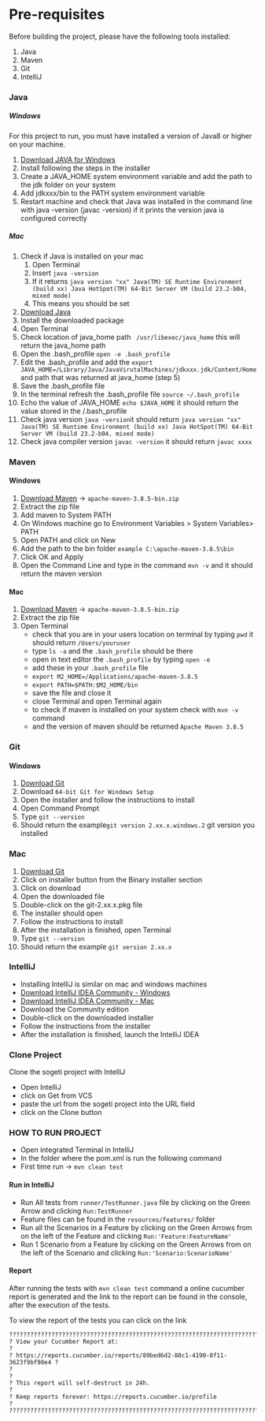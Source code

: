 # Pre-requisites
Before building the project, please have the following tools installed:
1. Java
2. Maven
3. Git
4. IntelliJ


### Java
##### Windows
For this project to run, you must have installed a version of Java8 or higher on your machine.

1. [Download JAVA for Windows](https://www.oracle.com/java/technologies/downloads/#java8-windows)
2. Install following the steps in the installer
3. Create a JAVA_HOME system environment variable and add the path to the jdk folder on your system
4. Add jdkxxx/bin to the PATH system environment variable
5. Restart machine and check that Java was installed in the command line with java -version (javac -version) if it prints the version java is configured correctly

##### Mac
1. Check if Java is installed on your mac 
   1. Open Terminal
   2. Insert ```java -version```
   3. If it returns ```java version "xx"
      Java(TM) SE Runtime Environment (build xx)
      Java HotSpot(TM) 64-Bit Server VM (build 23.2-b04, mixed mode)```
   4. This means you should be set
2. [Download Java](https://www.oracle.com/java/technologies/downloads/#java8-mac)
3. Install the downloaded package
4. Open Terminal
5. Check location of java_home path ``` /usr/libexec/java_home``` this will return the java_home path
6. Open the .bash_profile ```open -e .bash_profile```
7. Edit the .bash_profile and add the ```export JAVA_HOME=/Library/Java/JavaVirutalMachines/jdkxxx.jdk/Content/Home``` and path that was returned at java_home (step 5)
8. Save the .bash_profile file
9. In the terminal refresh the .bash_profile file ```source ~/.bash_profile```
10. Echo the value of JAVA_HOME ```echo $JAVA_HOME``` it should return the value stored in the /.bash_profile
11. Check java version ```java -version```it should return ```java version "xx"
    Java(TM) SE Runtime Environment (build xx)
    Java HotSpot(TM) 64-Bit Server VM (build 23.2-b04, mixed mode)```
12. Check java compiler version ```javac -version``` it should return ```javac xxxx```



### Maven
#### Windows
1. [Download Maven](https://maven.apache.org/download.cgi) -> ```apache-maven-3.8.5-bin.zip```
2. Extract the zip file
3. Add maven to System PATH 
4. On Windows machine go to Environment Variables > System Variables> PATH
5. Open PATH and click on New
6. Add the path to the bin folder ```example C:\apache-maven-3.8.5\bin```
7. Click OK and Apply
8. Open the Command Line and type in the command ```mvn -v```  and it should return the maven version

#### Mac
1. [Download Maven](https://maven.apache.org/download.cgi) -> ```apache-maven-3.8.5-bin.zip```
2. Extract the zip file
3. Open Terminal 
   - check that you are in your users location on terminal by typing ```pwd```
         it should return ```/Users/youruser```
   - type ```ls -a``` and the ```.bash_profile``` should be there
   - open in text editor the ```.bash_profile``` by typing ```open -e```
   - add these in your ````.bash_profile```` file 
   - ```export M2_HOME=/Applications/apache-maven-3.8.5```
   - ```export PATH=$PATH:$M2_HOME/bin```
   - save the file and close it
   - close Terminal and open Terminal again
   - to check if maven is installed on your system check with ```mvn -v``` command
   - and the version of maven should be returned ```Apache Maven 3.8.5```

### Git
#### Windows
1. [Download Git](https://git-scm.com/download/win)
2. Download ```64-bit Git for Windows Setup``` 
3. Open the installer and follow the instructions to install 
4. Open Command Prompt 
5. Type ```git --version```
6. Should return the example```git version 2.xx.x.windows.2``` git version you installed

### Mac
1. [Download Git](https://git-scm.com/download/mac)
2. Click on installer button from the Binary installer section
3. Click on download
4. Open the downloaded file
5. Double-click on the git-2.xx.x.pkg file
6. The installer should open
7. Follow the instructions to install
8. After the installation is finished, open Terminal
9. Type ```git --version```
10. Should return the example ```git version 2.xx.x```


### IntelliJ
- Installing IntelliJ is similar on mac and windows machines 
- [Download IntelliJ IDEA Community - Windows](https://www.jetbrains.com/idea/download/#section=windows)
- [Download IntelliJ IDEA Community - Mac](https://www.jetbrains.com/idea/download/#section=mac)
- Download the Community edition 
- Double-click on the downloaded installer
- Follow the instructions from the installer
- After the installation is finished, launch the IntelliJ IDEA


### Clone Project
Clone the sogeti project with IntelliJ
- Open IntelliJ
- click on Get from VCS
- paste the url from the sogeti project into the URL field
- click on the Clone button


### HOW TO RUN PROJECT
- Open integrated Terminal in IntelliJ
- In the folder where the pom.xml is run the following command 
- First time run -> ```mvn clean test```

#### Run in IntelliJ
- Run All tests from ```runner/TestRunner.java``` file by clicking on the Green Arrow and clicking ```Run:TestRunner```
- Feature files can be found in the ```resources/features/``` folder
- Run all the Scenarios in a Feature by clicking on the Green Arrows from on the left of the Feature and clicking ```Run:'Feature:FeatureName'```
- Run 1 Scenario from a Feature by clicking on the Green Arrows from on the left of the Scenario and clicking ```Run:'Scenario:ScenarioName'```

#### Report
After running the tests with ```mvn clean test``` command
a online cucumber report is generated 
and the link to the report can be found in the console, after the execution of the tests.

To view the report of the tests you can click on the link

```
????????????????????????????????????????????????????????????????????????????
? View your Cucumber Report at:                                            ?
? https://reports.cucumber.io/reports/89bed6d2-80c1-4190-8f11-3623f9bf90e4 ?
?                                                                          ?
? This report will self-destruct in 24h.                                   ?
? Keep reports forever: https://reports.cucumber.io/profile                ?
????????????????????????????????????????????????????????????????????????????
```